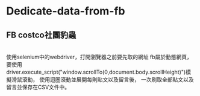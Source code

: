# Dedicate-data-from-fb

## FB costco社團豹蟲
<br>
使用selenium中的webdriver，打開瀏覽器之前要先取的網址
fb屬於動態網頁，
要使用driver.execute_script("window.scrollTo(0,document.body.scrollHeight)")模擬滑鼠滾動，
使用迴圈滾動並展開每則貼文以及留言後，
一次刷取全部貼文以及留言並保存在CSV文件中。
